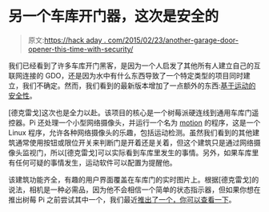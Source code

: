 # 另一个车库开门器，这次是安全的

> 原文:[https://hack aday . com/2015/02/23/another-garage-door-opener-this-time-with-security/](https://hackaday.com/2015/02/23/another-garage-door-opener-this-time-with-security/)

我们已经看到了许多车库开门黑客，是因为一个人启发了其他所有人建立自己的互联网连接的 GDO，还是因为水中有什么东西导致了一个特定类型的项目同时建立，我们不确定。然而，我们看到的最新版本增加了一点额外的东西:[基于运动的安全性](http://hackaday.io/project/2049-garage-security)。

[德克雷戈]这次也是全力以赴。该项目的核心是一个树莓派硬连线到通用车库门遥控器。Pi 还处理一个小型网络摄像头，并运行一个名为 [motion](http://www.lavrsen.dk/foswiki/bin/view/Motion/WebHome) 的程序，这是一个 Linux 程序，允许各种网络摄像头的乐趣，包括运动检测。虽然我们看到的其他建筑通常使用按钮或限位开关来判断门是开着还是关着，但这个建筑只是通过网络摄像头监视门，所以[德克雷戈]可以实际看到车库里发生的事情。另外，如果车库里有任何可疑的事情发生，运动软件可以配置为提醒他。

该建筑功能齐全，有趣的用户界面覆盖在车库门的实时图片上。根据[德克雷戈]的说法，相机是一种必需品，因为他不会相信一个简单的状态指示器，但如果你想在推出树莓 Pi 之前尝试其中一个，我们最近[推出了一个，你可以查看一下](http://hackaday.com/2015/02/17/automatic-garage-door-opener-takes-the-cake/)。
